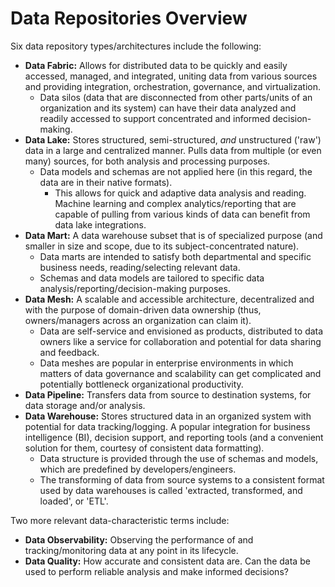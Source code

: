 # Data Repositories Overview
Six data repository types/architectures include the following:
  
* **Data Fabric:** Allows for distributed data to be quickly and easily accessed, managed, and integrated, uniting data from various sources and providing integration, orchestration, governance, and virtualization.
  + Data silos (data that are disconnected from other parts/units of an organization and its system) can have their data analyzed and readily accessed to support concentrated and informed decision-making.
* **Data Lake:** Stores structured, semi-structured, *and* unstructured ('raw') data in a large and centralized manner. Pulls data from multiple (or even many) sources, for both analysis and processing purposes.
  + Data models and schemas are not applied here (in this regard, the data are in their native formats).
    - This allows for quick and adaptive data analysis and reading. Machine learning and complex analytics/reporting that are capable of pulling from various kinds of data can benefit from data lake integrations.
* **Data Mart:** A data warehouse subset that is of specialized purpose (and smaller in size and scope, due to its subject-concentrated nature).
  + Data marts are intended to satisfy both departmental and specific business needs, reading/selecting relevant data.
  + Schemas and data models are tailored to specific data analysis/reporting/decision-making purposes.
* **Data Mesh:** A scalable and accessible architecture, decentralized and with the purpose of domain-driven data ownership (thus, owners/managers across an organization can claim it).
  + Data are self-service and envisioned as products, distributed to data owners like a service for collaboration and potential for data sharing and feedback.
  + Data meshes are popular in enterprise environments in which matters of data governance and scalability can get complicated and potentially bottleneck organizational productivity.
* **Data Pipeline:** Transfers data from source to destination systems, for data storage and/or analysis.
* **Data Warehouse:** Stores structured data in an organized system with potential for data tracking/logging. A popular integration for business intelligence (BI), decision support, and reporting tools (and a convenient solution for them, courtesy of consistent data formatting).
  + Data structure is provided through the use of schemas and models, which are predefined by developers/engineers.
  + The transforming of data from source systems to a consistent format used by data warehouses is called 'extracted, transformed, and loaded', or 'ETL'.

Two more relevant data-characteristic terms include:

* **Data Observability:** Observing the performance of and tracking/monitoring data at any point in its lifecycle.
* **Data Quality:** How accurate and consistent data are. Can the data be used to perform reliable analysis and make informed decisions?
